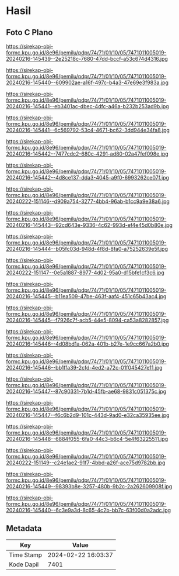 # Hasil

## Foto C Plano

https://sirekap-obj-formc.kpu.go.id/8e96/pemilu/pdpr/74/71/01/10/05/7471011005019-20240216-145439--2e25218c-7680-47dd-bccf-a53c674d4316.jpg

https://sirekap-obj-formc.kpu.go.id/8e96/pemilu/pdpr/74/71/01/10/05/7471011005019-20240216-145440--609902ae-a16f-497c-b4a3-47e69e3f983a.jpg

https://sirekap-obj-formc.kpu.go.id/8e96/pemilu/pdpr/74/71/01/10/05/7471011005019-20240216-145441--eb3401ac-dbec-4dfc-a46a-b232b253ad9b.jpg

https://sirekap-obj-formc.kpu.go.id/8e96/pemilu/pdpr/74/71/01/10/05/7471011005019-20240216-145441--6c569792-53c4-4671-bc62-3dd944e34fa8.jpg

https://sirekap-obj-formc.kpu.go.id/8e96/pemilu/pdpr/74/71/01/10/05/7471011005019-20240216-145442--7477cdc2-680c-4291-ad80-02a47fef098e.jpg

https://sirekap-obj-formc.kpu.go.id/8e96/pemilu/pdpr/74/71/01/10/05/7471011005019-20240216-145442--4d8ce137-dda3-4045-a9f0-6993262ce07f.jpg

https://sirekap-obj-formc.kpu.go.id/8e96/pemilu/pdpr/74/71/01/10/05/7471011005019-20240222-151146--d909a754-3277-4bb4-96ab-b1cc9a9e38a6.jpg

https://sirekap-obj-formc.kpu.go.id/8e96/pemilu/pdpr/74/71/01/10/05/7471011005019-20240216-145443--92cd643e-9336-4c62-993d-ef4e45d0b80e.jpg

https://sirekap-obj-formc.kpu.go.id/8e96/pemilu/pdpr/74/71/01/10/05/7471011005019-20240216-145444--b05fc03d-948d-4f8d-8fa0-a75252639e5f.jpg

https://sirekap-obj-formc.kpu.go.id/8e96/pemilu/pdpr/74/71/01/10/05/7471011005019-20240222-151147--0e5a1887-8977-4d02-95a0-d15bfe1cf3c6.jpg

https://sirekap-obj-formc.kpu.go.id/8e96/pemilu/pdpr/74/71/01/10/05/7471011005019-20240216-145445--b11ea509-47be-463f-aaf4-451c65b43ac4.jpg

https://sirekap-obj-formc.kpu.go.id/8e96/pemilu/pdpr/74/71/01/10/05/7471011005019-20240216-145445--f7926c7f-acb5-44e5-8094-ca53a8282857.jpg

https://sirekap-obj-formc.kpu.go.id/8e96/pemilu/pdpr/74/71/01/10/05/7471011005019-20240216-145446--4d08bd1a-062a-401b-b27e-1e9cc667a2b0.jpg

https://sirekap-obj-formc.kpu.go.id/8e96/pemilu/pdpr/74/71/01/10/05/7471011005019-20240216-145446--bb1ffa39-2cfd-4ed2-a72c-01f045427e11.jpg

https://sirekap-obj-formc.kpu.go.id/8e96/pemilu/pdpr/74/71/01/10/05/7471011005019-20240216-145447--87c90331-7b1d-45fb-ae68-9831c051375c.jpg

https://sirekap-obj-formc.kpu.go.id/8e96/pemilu/pdpr/74/71/01/10/05/7471011005019-20240216-145447--f6c6b2d9-101c-443d-9ad0-e32ca35935ee.jpg

https://sirekap-obj-formc.kpu.go.id/8e96/pemilu/pdpr/74/71/01/10/05/7471011005019-20240216-145448--6884f055-6fa0-44c3-b6c4-5e4f63225511.jpg

https://sirekap-obj-formc.kpu.go.id/8e96/pemilu/pdpr/74/71/01/10/05/7471011005019-20240222-151149--c24e1ae2-91f7-4bbd-a26f-ace75d9782bb.jpg

https://sirekap-obj-formc.kpu.go.id/8e96/pemilu/pdpr/74/71/01/10/05/7471011005019-20240216-145449--98393b8e-3257-480b-9b2c-2a262609908f.jpg

https://sirekap-obj-formc.kpu.go.id/8e96/pemilu/pdpr/74/71/01/10/05/7471011005019-20240216-145440--6c3e9a3d-8c65-4c2b-bb7c-63f00d0a2adc.jpg


## Metadata

| Key        | Value               |
| ---------- | ------------------- |
| Time Stamp | 2024-02-22 16:03:37 |
| Kode Dapil | 7401                |



